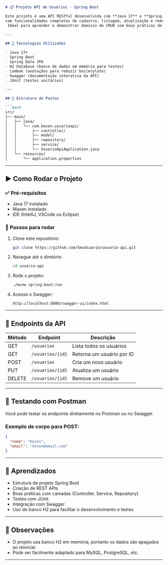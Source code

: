 ```markdown
# 📋 Projeto API de Usuários - Spring Boot

Este projeto é uma API RESTful desenvolvida com **Java 17** e **Spring Boot**,
com funcionalidades completas de cadastro, listagem, atualização e remoção de usuários.
 Ideal para aprender e demonstrar domínio de CRUD com boas práticas de desenvolvimento.

---

## 🧰 Tecnologias Utilizadas

- Java 17+
- Spring Boot
- Spring Data JPA
- H2 Database (banco de dados em memória para testes)
- Lombok (anotações para reduzir boilerplate)
- Swagger (documentação interativa da API)
- JUnit (testes unitários)

---

## 📁 Estrutura de Pastas

```bash
src/
├── main/
│   ├── java/
│   │   └── com.keven.usuarioapi/
│   │       ├── controller/
│   │       ├── model/
│   │       ├── repository/
│   │       ├── service/
│   │       └── UsuarioApiApplication.java
│   └── resources/
│       └── application.properties
```

---

## ▶️ Como Rodar o Projeto

### ✅ Pré-requisitos
- Java 17 instalado
- Maven instalado
- IDE (IntelliJ, VSCode ou Eclipse)

### 🔧 Passos para rodar
1. Clone este repositório:
   ```bash
   git clone https://github.com/SeuUsuario/usuario-api.git
   ```

2. Navegue até o diretório:
   ```bash
   cd usuario-api
   ```

3. Rode o projeto:
   ```bash
   ./mvnw spring-boot:run
   ```

4. Acesse o Swagger:
   ```
   http://localhost:8080/swagger-ui/index.html
   ```

---

## 📮 Endpoints da API

| Método | Endpoint           | Descrição                 |
|--------|--------------------|---------------------------|
| GET    | `/usuarios`        | Lista todos os usuários   |
| GET    | `/usuarios/{id}`   | Retorna um usuário por ID |
| POST   | `/usuarios`        | Cria um novo usuário      |
| PUT    | `/usuarios/{id}`   | Atualiza um usuário       |
| DELETE | `/usuarios/{id}`   | Remove um usuário         |

---

## 🧪 Testando com Postman

Você pode testar os endpoints diretamente no Postman ou no Swagger.

### Exemplo de corpo para POST:
```json
{
  "nome": "Keven",
  "email": "keven@email.com"
}
```

---

## 🧠 Aprendizados

- Estrutura de projeto Spring Boot
- Criação de REST APIs
- Boas práticas com camadas (Controller, Service, Repository)
- Testes com JUnit
- Integração com Swagger
- Uso do banco H2 para facilitar o desenvolvimento e testes

---

## 📌 Observações

- O projeto usa banco H2 em memória, portanto os dados são apagados ao reiniciar.
- Pode ser facilmente adaptado para MySQL, PostgreSQL, etc.

---
```
